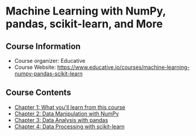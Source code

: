 # Machine Learning with NumPy, pandas, scikit-learn, and More

## Course Information
- Course organizer: Educative
- Course Website: https://www.educative.io/courses/machine-learning-numpy-pandas-scikit-learn

## Course Contents
- [Chapter 1: What you'll learn from this course](./notes/Chapter_1.md)
- [Chapter 2: Data Manipulation with NumPy](./notes/Chapter_2.md)
- [Chapter 3: Data Analysis with pandas](./notes/Chapter_3.md)
- [Chapter 4: Data Processing with scikit-learn](./notes/Chapter_4.md)
